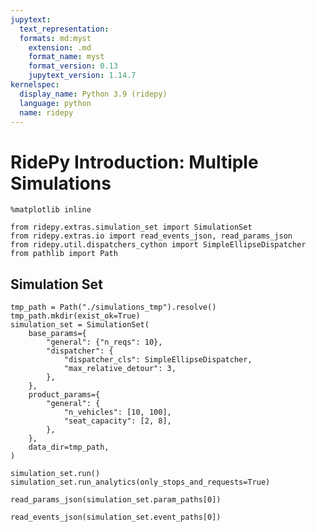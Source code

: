 ```yaml
---
jupytext:
  text_representation:
  formats: md:myst
    extension: .md
    format_name: myst
    format_version: 0.13
    jupytext_version: 1.14.7
kernelspec:
  display_name: Python 3.9 (ridepy)
  language: python
  name: ridepy
---
```


# RidePy Introduction: Multiple Simulations

```{code-cell}
%matplotlib inline

from ridepy.extras.simulation_set import SimulationSet
from ridepy.extras.io import read_events_json, read_params_json
from ridepy.util.dispatchers_cython import SimpleEllipseDispatcher
from pathlib import Path
```

## Simulation Set

```{code-cell}
tmp_path = Path("./simulations_tmp").resolve()
tmp_path.mkdir(exist_ok=True)
simulation_set = SimulationSet(
    base_params={
        "general": {"n_reqs": 10},
        "dispatcher": {
            "dispatcher_cls": SimpleEllipseDispatcher,
            "max_relative_detour": 3,
        },
    },
    product_params={
        "general": {
            "n_vehicles": [10, 100],
            "seat_capacity": [2, 8],
        },
    },
    data_dir=tmp_path,
)
```

```{code-cell}
simulation_set.run()
simulation_set.run_analytics(only_stops_and_requests=True)
```

```{code-cell}
read_params_json(simulation_set.param_paths[0])
```

```{code-cell}
read_events_json(simulation_set.event_paths[0])
```
